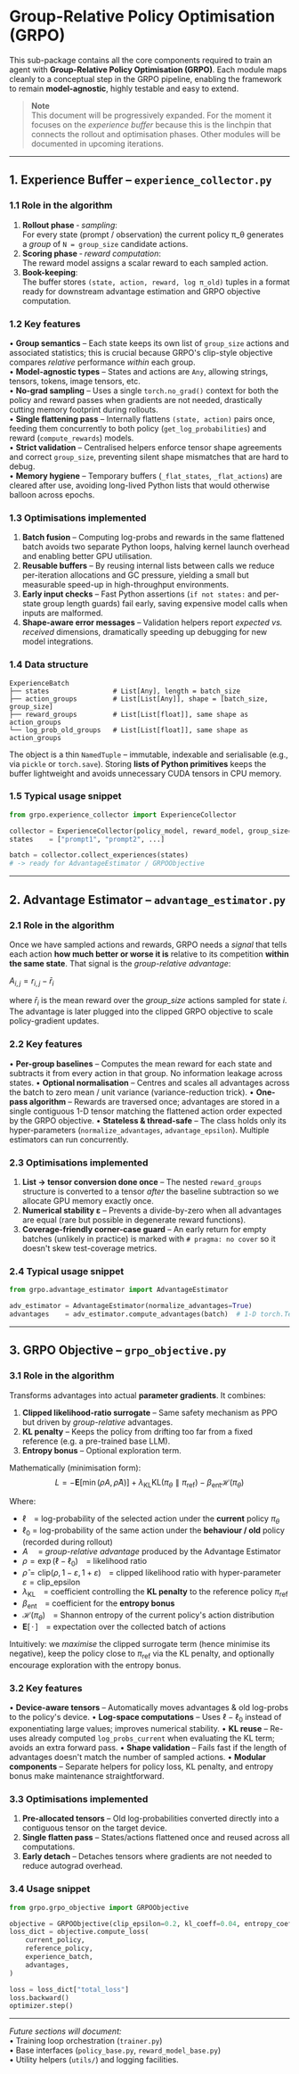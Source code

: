# Group-Relative Policy Optimisation (GRPO)

This sub-package contains all the core components required to train an agent with **Group-Relative Policy Optimisation (GRPO)**.  Each module maps cleanly to a conceptual step in the GRPO pipeline, enabling the framework to remain **model-agnostic**, highly testable and easy to extend.

> **Note**  
> This document will be progressively expanded.  For the moment it focuses on the *experience buffer* because this is the linchpin that connects the rollout and optimisation phases.  Other modules will be documented in upcoming iterations.

---

## 1. Experience Buffer – `experience_collector.py`

### 1.1  Role in the algorithm
1. **Rollout phase**  ‑  *sampling*:  
   For every state (prompt / observation) the current policy π_θ generates a *group* of `N = group_size` candidate actions.
2. **Scoring phase**  ‑ *reward computation*:  
   The reward model assigns a scalar reward to each sampled action.
3. **Book-keeping**:  
   The buffer stores `(state, action, reward, log π_old)` tuples in a format ready for downstream advantage estimation and GRPO objective computation.

### 1.2  Key features
• **Group semantics** – Each state keeps its own list of `group_size` actions and associated statistics; this is crucial because GRPO's clip-style objective compares *relative* performance *within* each group.  
• **Model-agnostic types** – States and actions are `Any`, allowing strings, tensors, tokens, image tensors, etc.  
• **No-grad sampling** – Uses a single `torch.no_grad()` context for both the policy and reward passes when gradients are not needed, drastically cutting memory footprint during rollouts.  
• **Single flattening pass** – Internally flattens `(state, action)` pairs once, feeding them concurrently to both policy (`get_log_probabilities`) and reward (`compute_rewards`) models.  
• **Strict validation** – Centralised helpers enforce tensor shape agreements and correct `group_size`, preventing silent shape mismatches that are hard to debug.  
• **Memory hygiene** – Temporary buffers (`_flat_states`, `_flat_actions`) are cleared after use, avoiding long-lived Python lists that would otherwise balloon across epochs.  

### 1.3  Optimisations implemented
1. **Batch fusion** – Computing log-probs and rewards in the same flattened batch avoids two separate Python loops, halving kernel launch overhead and enabling better GPU utilisation.
2. **Reusable buffers** – By reusing internal lists between calls we reduce per-iteration allocations and GC pressure, yielding a small but measurable speed-up in high-throughput environments.
3. **Early input checks** – Fast Python assertions (`if not states:` and per-state group length guards) fail early, saving expensive model calls when inputs are malformed.
4. **Shape-aware error messages** – Validation helpers report *expected vs. received* dimensions, dramatically speeding up debugging for new model integrations.

### 1.4  Data structure
```
ExperienceBatch
├── states                # List[Any], length = batch_size
├── action_groups         # List[List[Any]], shape = [batch_size, group_size]
├── reward_groups         # List[List[float]], same shape as action_groups
└── log_prob_old_groups   # List[List[float]], same shape as action_groups
```
The object is a thin `NamedTuple` – immutable, indexable and serialisable (e.g., via `pickle` or `torch.save`).  Storing **lists of Python primitives** keeps the buffer lightweight and avoids unnecessary CUDA tensors in CPU memory.

### 1.5  Typical usage snippet
```python
from grpo.experience_collector import ExperienceCollector

collector = ExperienceCollector(policy_model, reward_model, group_size=8)
states    = ["prompt1", "prompt2", ...]

batch = collector.collect_experiences(states)
# -> ready for AdvantageEstimator / GRPOObjective
```

---

## 2. Advantage Estimator – `advantage_estimator.py`

### 2.1  Role in the algorithm
Once we have sampled actions and rewards, GRPO needs a *signal* that tells each
action **how much better or worse it is** relative to its competition **within
the same state**.  That signal is the *group-relative advantage*:

$A_{i,j} = r_{i,j} - \bar r_i$

where $\bar r_i$ is the mean reward over the *group_size* actions sampled for
state $i$.  The advantage is later plugged into the clipped GRPO objective to
scale policy-gradient updates.

### 2.2  Key features
• **Per-group baselines** – Computes the mean reward for each state and
  subtracts it from every action in that group.  No information leakage across
  states.
• **Optional normalisation** – Centres and scales all advantages across the
  batch to zero mean / unit variance (variance-reduction trick).
• **One-pass algorithm** – Rewards are traversed once; advantages are stored in
  a single contiguous 1-D tensor matching the flattened action order expected
  by the GRPO objective.
• **Stateless & thread-safe** – The class holds only its hyper-parameters
  (`normalize_advantages`, `advantage_epsilon`).  Multiple estimators can run
  concurrently.

### 2.3  Optimisations implemented
1. **List → tensor conversion done once** – The nested `reward_groups`
   structure is converted to a tensor *after* the baseline subtraction so we
   allocate GPU memory exactly once.
2. **Numerical stability ε** – Prevents a divide-by-zero when all advantages are
   equal (rare but possible in degenerate reward functions).
3. **Coverage-friendly corner-case guard** – An early return for empty batches
   (unlikely in practice) is marked with `# pragma: no cover` so it doesn't
   skew test-coverage metrics.

### 2.4  Typical usage snippet
```python
from grpo.advantage_estimator import AdvantageEstimator

adv_estimator = AdvantageEstimator(normalize_advantages=True)
advantages    = adv_estimator.compute_advantages(batch)  # 1-D torch.Tensor
```

---

## 3. GRPO Objective – `grpo_objective.py`

### 3.1  Role in the algorithm
Transforms advantages into actual **parameter gradients**.  It combines:

1. **Clipped likelihood-ratio surrogate** – Same safety mechanism as PPO but
   driven by *group-relative* advantages.
2. **KL penalty** – Keeps the policy from drifting too far from a fixed
   reference (e.g. a pre-trained base LLM).
3. **Entropy bonus** – Optional exploration term.

Mathematically (minimisation form):
$$L = -\mathbf{E}[\min(\rho A, \hat{\rho} A)] + \lambda_{\text{KL}} \text{KL}(\pi_\theta \parallel \pi_{\text{ref}}) - \beta_{\text{ent}} \mathcal{H}(\pi_\theta)$$

Where:

* $\ell$ = log-probability of the selected action under the **current** policy $\pi_\theta$
* $\ell_0$ = log-probability of the same action under the **behaviour / old** policy (recorded during rollout)
* $A$     = *group-relative advantage* produced by the Advantage Estimator
* $\rho = \exp(\ell - \ell_0)$ = likelihood ratio
* $\hat{\rho} = \text{clip}(\rho, 1-\varepsilon, 1+\varepsilon)$ = clipped likelihood ratio with hyper-parameter $\varepsilon = \text{clip\_epsilon}$
* $\lambda_{\text{KL}}$ = coefficient controlling the **KL penalty** to the reference policy $\pi_{\text{ref}}$
* $\beta_{\text{ent}}$ = coefficient for the **entropy bonus**
* $\mathcal H(\pi_\theta)$ = Shannon entropy of the current policy's action distribution
* $\mathbf{E}[\,\cdot\,]$ = expectation over the collected batch of actions

Intuitively: we *maximise* the clipped surrogate term (hence minimise its negative),
keep the policy close to $\pi_{\text{ref}}$ via the KL penalty, and optionally encourage exploration with the entropy bonus.

### 3.2  Key features
• **Device-aware tensors** – Automatically moves advantages & old log-probs to
  the policy's device.
• **Log-space computations** – Uses $\ell-\ell_0$ instead of exponentiating
  large values; improves numerical stability.
• **KL reuse** – Re-uses already computed `log_probs_current` when evaluating
  the KL term; avoids an extra forward pass.
• **Shape validation** – Fails fast if the length of advantages doesn't match
  the number of sampled actions.
• **Modular components** – Separate helpers for policy loss, KL penalty, and
  entropy bonus make maintenance straightforward.

### 3.3  Optimisations implemented
1. **Pre-allocated tensors** – Old log-probabilities converted directly into a
   contiguous tensor on the target device.
2. **Single flatten pass** – States/actions flattened once and reused across
   all computations.
3. **Early detach** – Detaches tensors where gradients are not needed to reduce
   autograd overhead.

### 3.4  Usage snippet
```python
from grpo.grpo_objective import GRPOObjective

objective = GRPOObjective(clip_epsilon=0.2, kl_coeff=0.04, entropy_coeff=0.01)
loss_dict = objective.compute_loss(
    current_policy,
    reference_policy,
    experience_batch,
    advantages,
)

loss = loss_dict["total_loss"]
loss.backward()
optimizer.step()
```

---

*Future sections will document:*  
• Training loop orchestration (`trainer.py`)  
• Base interfaces (`policy_base.py`, `reward_model_base.py`)  
• Utility helpers (`utils/`) and logging facilities. 